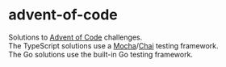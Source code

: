 # advent-of-code

Solutions to [Advent of Code](https://adventofcode.com/2020/about) challenges.  
The TypeScript solutions use a [Mocha](https://mochajs.org/)/[Chai](https://www.chaijs.com/) testing framework.  
The Go solutions use the built-in Go testing framework.
